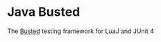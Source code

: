 # Java Busted

The [Busted](https://github.com/Olivine-Labs/busted) testing framework for LuaJ and JUnit 4 
